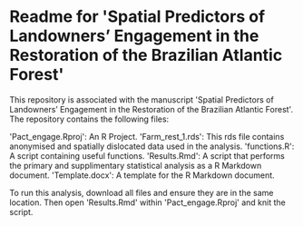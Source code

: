# Readme for 'Spatial Predictors of Landowners’ Engagement in the Restoration of the Brazilian Atlantic Forest'

This repository is associated with the manuscript 'Spatial Predictors of Landowners’ Engagement in the Restoration of the Brazilian Atlantic Forest'. 
The repository contains the following files:

'Pact_engage.Rproj': An R Project.
'Farm_rest_1.rds': This rds file contains anonymised and spatially dislocated data used in the analysis.
'functions.R': A script containing useful functions.
'Results.Rmd': A script that performs the primary and supplimentary statistical analysis as a R Markdown document. 
'Template.docx': A template for the R Markdown document.

To run this analysis, download all files and ensure they are in the same location. Then open 'Results.Rmd' within 'Pact_engage.Rproj' and knit the script. 
